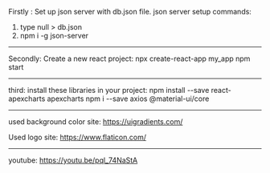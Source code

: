 Firstly :
Set up json server with db.json file.
json server setup commands:
1. type null > db.json
2. npm i -g json-server
---------------------------------------------------------------- ---------------
Secondly:
Create a new react project:
npx create-react-app my_app
npm start
---------------------------------------------------------------- --------------
third:
install these libraries in your project:
npm install --save react-apexcharts apexcharts
npm i --save axios @material-ui/core
---------------------------------------------------------------- -------------
used background color site:
https://uigradients.com/

Used logo site:
https://www.flaticon.com/

------------------------------------
youtube: https://youtu.be/pql_74NaStA

